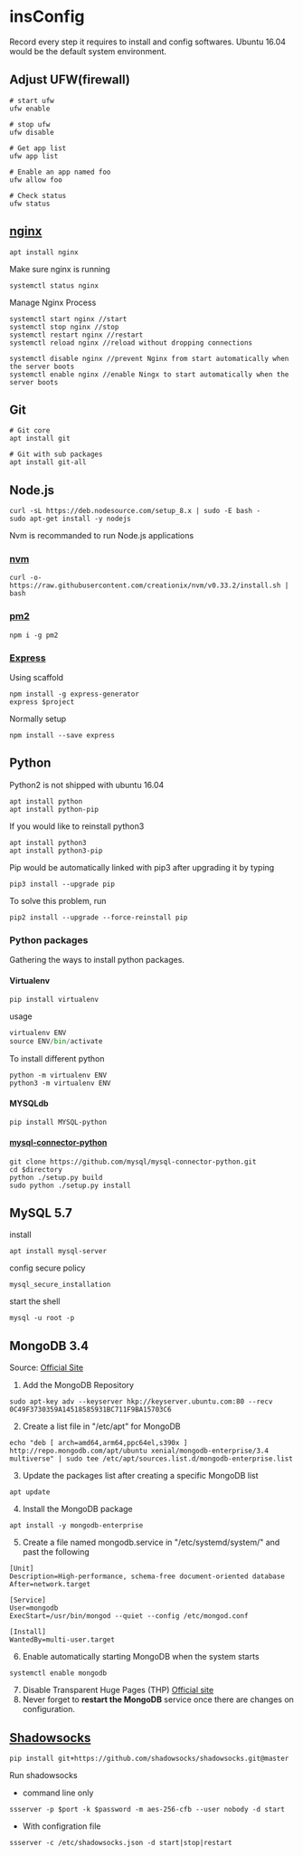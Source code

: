 # insConfig
Record every step it requires to install and config softwares. Ubuntu 16.04 would be the default system environment.

## Adjust UFW(firewall)

```shell
# start ufw
ufw enable

# stop ufw
ufw disable

# Get app list
ufw app list

# Enable an app named foo
ufw allow foo

# Check status
ufw status
```

## [nginx](https://www.digitalocean.com/community/tutorials/how-to-install-nginx-on-ubuntu-16-04)

```shell
apt install nginx
```

Make sure nginx is running
```shell
systemctl status nginx
```

Manage Nginx Process
```shell
systemctl start nginx //start
systemctl stop nginx //stop
systemctl restart nginx //restart
systemctl reload nginx //reload without dropping connections

systemctl disable nginx //prevent Nginx from start automatically when the server boots
systemctl enable nginx //enable Ningx to start automatically when the server boots
```

## Git
```shell
# Git core 
apt install git

# Git with sub packages
apt install git-all 
```

## Node.js

```shell
curl -sL https://deb.nodesource.com/setup_8.x | sudo -E bash -
sudo apt-get install -y nodejs
```
Nvm is recommanded to run Node.js applications
### [nvm](https://github.com/creationix/nvm)
```shell
curl -o- https://raw.githubusercontent.com/creationix/nvm/v0.33.2/install.sh | bash
```
### [pm2](https://github.com/Unitech/pm2)
```shell
npm i -g pm2
```

### [Express](https://expressjs.com)

Using scaffold

```shell
npm install -g express-generator
express $project
```

Normally setup

```shell
npm install --save express
```

## Python

Python2 is not shipped with ubuntu 16.04

```shell
apt install python
apt install python-pip
```

If you would like to reinstall python3

```shell
apt install python3
apt install python3-pip
```

Pip would be automatically linked with pip3 after upgrading it by typing

```shell
pip3 install --upgrade pip
```

To solve this problem, run

```shell
pip2 install --upgrade --force-reinstall pip
```

### Python packages

Gathering the ways to install python packages.

#### Virtualenv

```shell
pip install virtualenv
```

usage

```python
virtualenv ENV
source ENV/bin/activate
```

To install different python

```shell
python -m virtualenv ENV
python3 -m virtualenv ENV
```

#### MYSQLdb

```shell
pip install MYSQL-python
```

#### [mysql-connector-python](https://github.com/mysql/mysql-connector-python/blob/master/setup.py)

```shell
git clone https://github.com/mysql/mysql-connector-python.git
cd $directory
python ./setup.py build
sudo python ./setup.py install
```

## MySQL 5.7

install

```shell
apt install mysql-server
```

config secure policy

```shell
mysql_secure_installation
```

start the shell

```shell
mysql -u root -p
```



## MongoDB 3.4

Source: [Official Site](https://docs.mongodb.com/manual/tutorial/install-mongodb-enterprise-on-ubuntu/)

1. Add the MongoDB Repository

```shell
sudo apt-key adv --keyserver hkp://keyserver.ubuntu.com:80 --recv 0C49F3730359A14518585931BC711F9BA15703C6
```

2. Create a list file in "/etc/apt" for MongoDB

```shell
echo "deb [ arch=amd64,arm64,ppc64el,s390x ] http://repo.mongodb.com/apt/ubuntu xenial/mongodb-enterprise/3.4 multiverse" | sudo tee /etc/apt/sources.list.d/mongodb-enterprise.list
```

3. Update the packages list after creating a specific MongoDB list

```shell
apt update
```

4. Install the MongoDB package

```shell
apt install -y mongodb-enterprise
```

5. Create a file named mongodb.service in "/etc/systemd/system/" and past the following

```shell
[Unit]
Description=High-performance, schema-free document-oriented database
After=network.target

[Service]
User=mongodb
ExecStart=/usr/bin/mongod --quiet --config /etc/mongod.conf

[Install]
WantedBy=multi-user.target
```

6. Enable automatically starting MongoDB when the system starts

```shell
systemctl enable mongodb
```

7. Disable Transparent Huge Pages (THP) [Official site](https://docs.mongodb.com/manual/tutorial/transparent-huge-pages/#transparent-huge-pages-thp-settings)
8. Never forget to **restart the MongoDB** service once there are changes on configuration.

## [Shadowsocks](https://github.com/shadowsocks/shadowsocks/wiki)

```shell
pip install git+https://github.com/shadowsocks/shadowsocks.git@master
```
Run shadowsocks
- command line only
```shell
ssserver -p $port -k $password -m aes-256-cfb --user nobody -d start
```
- With configration file
```shell
ssserver -c /etc/shadowsocks.json -d start|stop|restart

```
